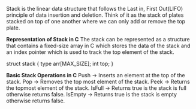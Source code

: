 Stack is the linear data structure that follows the Last in, First Out(LIFO) principle of data insertion and deletion.
Think of it as the stack of plates stacked on top of one another where we can only add or remove the top plate.

**Representation of Stack in C**
The stack can be represented as a structure that contains a fixed-size array in C which stores the data of the stack and an index pointer which is used to track the top element of the stack.

struct stack {
     type arr[MAX_SIZE];
     int top;
}

**Basic Stack Operations in C**
Push -> Inserts an element at the top of the stack.
Pop -> Removes the top most element of the stack.
Peek -> Returns the topmost element of the stack.
IsFull -> Returns true is the stack is full otherwise returns false.
IsEmpty -> Returns true is the stack is empty otherwise returns false.

